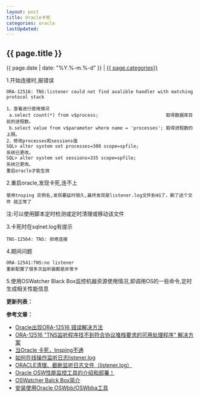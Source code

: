 ```yaml
---
layout: post
title: Oracle卡死
categories: oracle
lastUpdated:
---
```


## {{ page.title }}

{{ page.date | date: "%Y.%-m.%-d" }} | <a href="/archive#{{ page.categories }}">{{ page.categories}}</a>

1.开始连接时,报错误

```
ORA-12516: TNS:listener could not find avalible handler with matching protocol stack
```

```
1、查看进行使用情况
 a.select count(*) from v$process;                         取得数据库目前的进程数。
 b.select value from v$parameter where name = 'processes'; 取得进程数的上限。
2、修改processes和sessions值
SQL> alter system set processes=300 scope=spfile;
系统已更改。
SQL> alter system set sessions=335 scope=spfile;
系统已更改。
重启oracle才能生效
```

2.重启oracle,发现卡死,连不上

```
使用tnsping 实例名,发现要延时很久,最终发现是listener.log文件到4G了，删了这个文件 就正常了
```

注:可以使用脚本定时检测或定时清理或移动该文件

3.卡死时在sqlnet.log有提示

```
TNS-12564: TNS: 拒绝连接
```

4.期间问题

```
ORA-12541:TNS:no listener
重新配置了很多次监听器都是非常卡
```

5.使用OSWatcher Black Box监控机器资源使用情况,即调用OS的一些命令,定时生成相关性能信息

**更新列表：**



**参考文章：**

* [Oracle出现ORA-12516 错误解决方法][1]
* [ORA-12516 "TNS监听程序找不到符合协议堆栈要求的可用处理程序" 解决方案][2]
* [当Oracle 卡死，tnsping不通][3]
* [如何在线操作监听日志listener.log][4]
* [ORACLE清理、截断监听日志文件（listener.log）][5]
* [Oracle OSW性能监控工具的介绍和部署！][6]
* [OSWatcher Balck Box简介][7]
* [安装使用Oracle OSWbb/OSWbba工具][8]

[1]: http://www.linuxidc.com/Linux/2011-12/49566.htm
[2]: http://blog.csdn.net/wlwlwlwl015/article/details/51837669
[3]: http://www.cnblogs.com/longtaosoft/p/6423464.html
[4]: https://wenku.baidu.com/view/27eeab1c50e2524de4187eb3.html
[5]: http://www.cnblogs.com/kerrycode/p/4227579.html
[6]: http://www.savedba.com/?p=591
[7]: http://m.blog.csdn.net/cscscscsc/article/details/62420995
[8]: http://www.cnblogs.com/myrunning/p/5163289.html
